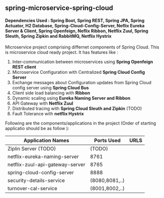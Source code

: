 ## spring-microservice-spring-cloud
#### Dependencies Used : Spring Boot, Spring REST, Spring JPA, Spring Actuator, H2 Database, Spring-Cloud-Config-Server, Neflix Eureka Server & Client, Spring Openfeign, Neflix Ribbon, Netflix Zuul, Spring Sleuth, Spring Zipkin and RabbitMQ, Netflix Hystrix  

Microservice project comprising differnet components of Spring Cloud. This is microservice cloud ready project.
It has features like :
  1. Inter-communication between microservices using **Spring Openfeign REST client**
  2. Microservice Configuration with Centralized **Spring Cloud Config Server**
  3. Exchange messages about Configuration updates from Spring Cloud config server using **Spring Cloud Bus**
  5. Client side load balancing with **Ribbon**
  6. Dynamic scaling using **Eureka Naming Server and Ribbon**
  7. API Gateway with **Netflix Zuul**
  8. Distributed tracing with **Spring Cloud Sleuth and Zipkin** (TODO)
  9. Fault Tolerance with **netflix Hystrix**

 Following are the components/applications in the project (Order of starting applicatio should be as follow ):
 
 | Application Names                     | Ports Used     |  URLS                                              |
 | ------------------------------------- | -------------- | -------------------------------------------------- |
 |Ziplin Server (TODO)                   |(TODO)          |                                                    |   
 |netflix-eureka-naming-server           |8761            |                                                    |
 |netflix-zuul-api-gateway-server        |8765            |                                                    |
 |spring-cloud-config-server             |8888            |                                                    |
 |security-details-service               |(8080,8081,..)  |                                                    |
 |turnover-cal-service                   |(8001,8002,..)  |                                                    |
 
